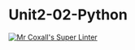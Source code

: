 # Unit2-02-Python
[![Mr Coxall's Super Linter](https://github.com/ICS3U-Programming-TamerZ/Unit2-02-Python/workflows/Mr%20Coxall's%20Super%20Linter/badge.svg)](https://github.com/ICS3U-Programming-TamerZ/Unit2-02-Python/workflows/actions/)
